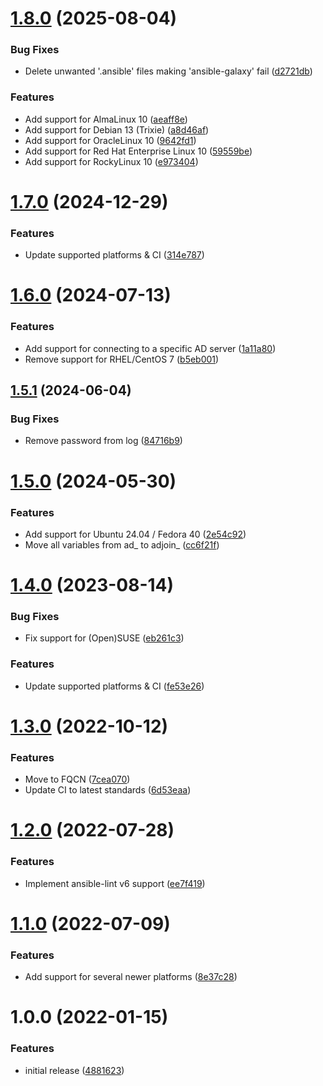 # [1.8.0](https://github.com/de-it-krachten/ansible-role-adjoin/compare/v1.7.0...v1.8.0) (2025-08-04)


### Bug Fixes

* Delete unwanted '.ansible' files making 'ansible-galaxy' fail ([d2721db](https://github.com/de-it-krachten/ansible-role-adjoin/commit/d2721dbbd2d89203d104fb10d901e264c3e79283))


### Features

* Add support for AlmaLinux 10 ([aeaff8e](https://github.com/de-it-krachten/ansible-role-adjoin/commit/aeaff8e742720011bf08137dc694f846d7343f15))
* Add support for Debian 13 (Trixie) ([a8d46af](https://github.com/de-it-krachten/ansible-role-adjoin/commit/a8d46afc410599ad128f93c876ad882598cb1a6f))
* Add support for OracleLinux 10 ([9642fd1](https://github.com/de-it-krachten/ansible-role-adjoin/commit/9642fd1f72a587d7f68682a3b2751b0d1322accd))
* Add support for Red Hat Enterprise Linux 10 ([59559be](https://github.com/de-it-krachten/ansible-role-adjoin/commit/59559be38e391cd29b8a7d8a4c5d3783a10a044c))
* Add support for RockyLinux 10 ([e973404](https://github.com/de-it-krachten/ansible-role-adjoin/commit/e973404a14edaf3c09e1814c6983691b5997ad3d))

# [1.7.0](https://github.com/de-it-krachten/ansible-role-adjoin/compare/v1.6.0...v1.7.0) (2024-12-29)


### Features

* Update supported platforms & CI ([314e787](https://github.com/de-it-krachten/ansible-role-adjoin/commit/314e787ffcebd01be063e885d19941ab5c031c1c))

# [1.6.0](https://github.com/de-it-krachten/ansible-role-adjoin/compare/v1.5.1...v1.6.0) (2024-07-13)


### Features

* Add support for connecting to a specific AD server ([1a11a80](https://github.com/de-it-krachten/ansible-role-adjoin/commit/1a11a80a729ee22179d6e7e4803be375112be436))
* Remove support for RHEL/CentOS 7 ([b5eb001](https://github.com/de-it-krachten/ansible-role-adjoin/commit/b5eb001e108ee31991c336a1b7f3ac6f658006cb))

## [1.5.1](https://github.com/de-it-krachten/ansible-role-adjoin/compare/v1.5.0...v1.5.1) (2024-06-04)


### Bug Fixes

* Remove password from log ([84716b9](https://github.com/de-it-krachten/ansible-role-adjoin/commit/84716b9922c5d1b4b9d7e20c27f9c759e3819d11))

# [1.5.0](https://github.com/de-it-krachten/ansible-role-adjoin/compare/v1.4.0...v1.5.0) (2024-05-30)


### Features

* Add support for Ubuntu 24.04 / Fedora 40 ([2e54c92](https://github.com/de-it-krachten/ansible-role-adjoin/commit/2e54c92b966b24082950250e689808d6fbefca21))
* Move all variables from ad_ to adjoin_ ([cc6f21f](https://github.com/de-it-krachten/ansible-role-adjoin/commit/cc6f21fc179a95cbb26c1eeb450d52ea7ee3da09))

# [1.4.0](https://github.com/de-it-krachten/ansible-role-adjoin/compare/v1.3.0...v1.4.0) (2023-08-14)


### Bug Fixes

* Fix support for (Open)SUSE ([eb261c3](https://github.com/de-it-krachten/ansible-role-adjoin/commit/eb261c327169d97586f4ccad887bdaa1bdf5959f))


### Features

* Update supported platforms & CI ([fe53e26](https://github.com/de-it-krachten/ansible-role-adjoin/commit/fe53e26bab22aa21700f9508a8e1bf46b1285325))

# [1.3.0](https://github.com/de-it-krachten/ansible-role-adjoin/compare/v1.2.0...v1.3.0) (2022-10-12)


### Features

* Move to FQCN ([7cea070](https://github.com/de-it-krachten/ansible-role-adjoin/commit/7cea070c4253eeb5041754d89bf3d9a93ca2b21d))
* Update CI to latest standards ([6d53eaa](https://github.com/de-it-krachten/ansible-role-adjoin/commit/6d53eaade6ecc581ea01552ebfc0afb593b27c68))

# [1.2.0](https://github.com/de-it-krachten/ansible-role-adjoin/compare/v1.1.0...v1.2.0) (2022-07-28)


### Features

* Implement ansible-lint v6 support ([ee7f419](https://github.com/de-it-krachten/ansible-role-adjoin/commit/ee7f4191845e04a9396c36fefdefcaa7c6a825eb))

# [1.1.0](https://github.com/de-it-krachten/ansible-role-adjoin/compare/v1.0.0...v1.1.0) (2022-07-09)


### Features

* Add support for several newer platforms ([8e37c28](https://github.com/de-it-krachten/ansible-role-adjoin/commit/8e37c285814a796a27c61a931dc7960f6a4beb51))

# 1.0.0 (2022-01-15)


### Features

* initial release ([4881623](https://github.com/de-it-krachten/ansible-role-adjoin/commit/488162344ad7b3abf648c36038e1a1503ec31667))
